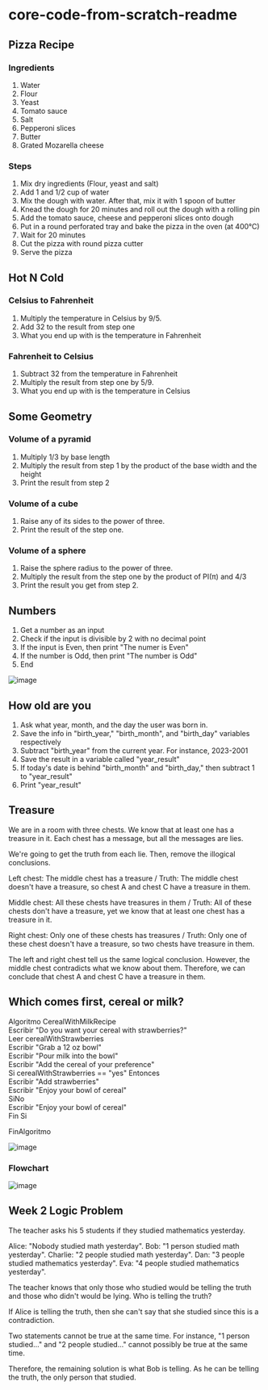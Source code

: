 # core-code-from-scratch-readme

## Pizza Recipe

### Ingredients
1. Water
2. Flour
3. Yeast
4. Tomato sauce
5. Salt
6. Pepperoni slices
7. Butter
8. Grated Mozarella cheese

### Steps
1. Mix dry ingredients (Flour, yeast and salt)
2. Add 1 and 1/2 cup of water
3. Mix the dough with water. After that, mix it with 1 spoon of butter
4. Knead the dough for 20 minutes and roll out the dough with a rolling pin
5. Add the tomato sauce, cheese and pepperoni slices onto dough
6. Put in a round perforated tray and bake the pizza in the oven (at 400°C)
7. Wait for 20 minutes
8. Cut the pizza with round pizza cutter
9. Serve the pizza

##  Hot N Cold

### Celsius to Fahrenheit
1. Multiply the temperature in Celsius by 9/5.
2. Add 32 to the result from step one
3. What you end up with is the temperature in Fahrenheit

### Fahrenheit to Celsius
1. Subtract 32 from the temperature in Fahrenheit
2. Multiply the result from step one by 5/9.
3. What you end up with is the temperature in Celsius

## Some Geometry

### Volume of a pyramid
1. Multiply 1/3 by base length
2. Multiply the result from step 1 by the product of the base width and the height
3. Print the result from step 2

### Volume of a cube
1. Raise any of its sides to the power of three.
2. Print the result of the step one.

### Volume of a sphere
1. Raise the sphere radius to the power of three.
2. Multiply the result from the step one by the product of PI(π) and 4/3
3. Print the result you get from step 2.

## Numbers

1. Get a number as an input
2. Check if the input is divisible by 2 with no decimal point
3. If the input is Even, then print "The numer is Even"
4. If the number is Odd, then print "The number is Odd"
5. End


![image](https://user-images.githubusercontent.com/128996495/229263249-dc9611b3-44b1-40ce-8ff0-bf78c0a15558.png)

## How old are you

1. Ask what year, month, and the day the user was born in.
2. Save the info in "birth_year," "birth_month", and "birth_day" variables respectively
3. Subtract "birth_year" from the current year. For instance, 2023-2001
4. Save the result in a variable called "year_result"
5. If today's date is behind "birth_month" and "birth_day," then subtract 1 to "year_result"
6. Print "year_result"

## Treasure

We are in a room with three chests. We know that at least one has a treasure in it. Each chest has a message, but all the messages are lies.

We're going to get the truth from each lie. Then, remove the illogical conclusions.

Left chest: The middle chest has a treasure / Truth: The middle chest doesn't have a treasure, so chest A and chest C have a treasure in them.

Middle chest: All these chests have treasures in them / Truth: All of these chests don't have a treasure, yet we know that at least one chest has a treasure in it.

Right chest: Only one of these chests has treasures / Truth: Only one of these chest doesn't have a treasure, so two chests have treasure in them.

The left and right chest tell us the same logical conclusion. However, the middle chest contradicts what we know about them.
Therefore, we can conclude that chest A and chest C have a treasure in them.

## Which comes first, cereal or milk?

Algoritmo CerealWithMilkRecipe\
	Escribir "Do you want your cereal with strawberries?"\
	Leer cerealWithStrawberries\
	Escribir "Grab a 12 oz bowl"\
	Escribir "Pour milk into the bowl"\
	Escribir "Add the cereal of your preference"\
	Si cerealWithStrawberries == "yes" Entonces\
		Escribir "Add strawberries"\
		Escribir "Enjoy your bowl of cereal"\
	SiNo\
		Escribir "Enjoy your bowl of cereal"\
	Fin Si
	
FinAlgoritmo

![image](https://user-images.githubusercontent.com/128996495/231322623-bfd4bc97-92a6-4630-81f9-cf673b740724.png)

### Flowchart

![image](https://user-images.githubusercontent.com/128996495/231326406-6f726492-009c-48e7-b3af-36c871032238.png)

## Week 2 Logic Problem

The teacher asks his 5 students if they studied mathematics yesterday.

Alice: "Nobody studied math yesterday".
Bob: "1 person studied math yesterday".
Charlie: "2 people studied math yesterday".
Dan: "3 people studied mathematics yesterday".
Eva: "4 people studied mathematics yesterday".

The teacher knows that only those who studied would be telling the truth and those who didn't would be lying. Who is telling the truth?

If Alice is telling the truth, then she can't say that she studied since this is a contradiction.

Two statements cannot be true at the same time. For instance, "1 person studied..." and "2 people studied..." cannot possibly be true at the same time.

Therefore, the remaining solution is what Bob is telling. As he can be telling the truth, the only person that studied.


